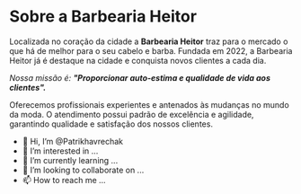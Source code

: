 <!DOCTYPE html>
<html lang="pt-br">
<head>
    <meta charset="UTF-8">
    <title>Barbearia Heitor</title>
</head>
<body>
    <H1>Sobre a Barbearia Heitor</H1>
    <p>Localizada no coração da cidade a <strong>Barbearia Heitor</strong> traz para o mercado o que há de melhor para o seu cabelo e barba. Fundada em 2022, a Barbearia Heitor já é destaque na cidade e conquista novos clientes a cada dia.</p>
    <p><em>Nossa missão é: <strong>"Proporcionar auto-estima e qualidade de vida aos clientes".</strong></em></p>
    <p>Oferecemos profissionais experientes e antenados às mudanças no mundo da moda. O atendimento possui padrão de excelência e agilidade, garantindo qualidade e satisfação dos nossos clientes.</p>    
</body>
</html>

- 👋 Hi, I’m @Patrikhavrechak
- 👀 I’m interested in ...
- 🌱 I’m currently learning ...
- 💞️ I’m looking to collaborate on ...
- 📫 How to reach me ...

<!---
Patrikhavrechak/Patrikhavrechak is a ✨ special ✨ repository because its `README.md` (this file) appears on your GitHub profile.
You can click the Preview link to take a look at your changes.
--->
